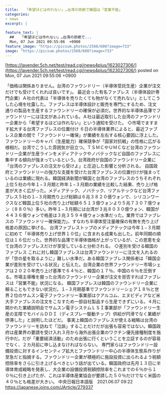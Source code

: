 ```yaml
---
title:  　「希望ほどは作れない」…台湾の拒絶で韓国は「営業不能」　 
categories:
- news
excerpt: |
  
feature_text: |
  ##  　「希望ほどは作れない」…台湾の拒絶で...
  Mon, 07 Jun 2021 09:55:06  +0900
feature_image: "https://picsum.photos/2560/600?image=733"
image: "https://picsum.photos/2560/600?image=733"
---
```


[https://lavender.5ch.net/test/read.cgi/news4plus/1623027306/](https://lavender.5ch.net/test/read.cgi/news4plus/1623027306/)
posted on Mon, 07 Jun 2021 09:55:06  +0900

<!--more-->

「価格は関係ありません。台湾のファウンドリー（半導体受託生産）企業が注文だけでも受けてくれれば良いです」。 最近会った有名ファブレス（半導体設計専門企業）Ａ社の代表は「半導体を売りたくても物がなくて売れない」としてこうした心境を吐露した。ファブレスは半導体設計と販売を専門にするため、注文通りの製品を生産するファウンドリーの確保が必須だ。世界的な半導体品薄でファウンドリーには注文があふれている。Ａ社は最近取引した台湾のファウンドリー企業から「希望するほどは作れない」という通知を受けた。 ◇市場でますます拡大する台湾ファブレスの位置付け ６日の半導体業界によると、最近ファブレス企業の間で「ファウンドリー確保」が業績を左右する核心要因に浮上した。ファウンドリーのキャパ（生産能力）確保競争が「国家対抗戦」の性格に広がる様相だ。台湾でこうした雰囲気が目立つ。ＴＳＭＣやＵＭＣなど台湾のファウンドリー企業が生産ラインをメディアテックやノバテックなど自国のファブレスに集中する傾向が強まっているという。台湾政府が自国のファウンドリー企業に「台湾のファブレスの注文から受けよ」と圧迫した影響と分析される。 自国政府とファウンドリーの強力な支援を受けた台湾ファブレスの位置付けが強まっているのは業績に現れる。韓国経済新聞が韓国と台湾のファブレスのうちそれぞれ上位５社の今年１−３月期と昨年１−３月期の業績を比較した結果、売り上げ格差が大きく広がった。メディアテック、ノバテック、リアルテックなど台湾ファブレス５社の１−３月期売り上げ総額は６兆３８２０億ウォンで、シリコンワークスなど韓国上位５社の売り上げ総額６５１３億ウォンより５兆７３０７億ウォン（８８０％）多い。昨年１−３月期には台湾が３兆８０３０億ウォン、韓国が４４３６億ウォンで格差は３兆３５９４億ウォン水準だった。業界ではファブレスの「ファウンドリー確保能力」、すなわち半導体受注量確保の有無を売り上げ格差の原因に挙げる。 台湾ファブレストップのメディアテックは今年１−３月期に初めて「半導体売り上げ世界１０位」に含まれる成果も出した。前年同期の順位は１６位だった。世界的な品薄で半導体価格が上がっているが、この恩恵を全て台湾のファブレスだけが享受していると分析される。 ◇差別を受ける韓国のファブレス これに対し韓国ファブレスは台湾ファウンドリーに注文を入れるのが「空の星を取るように」難しい水準だ。ある韓国ファブレス関係者は「韓国企業が差別を受けている状況」と伝えた。台湾企業の世界ファウンドリー市場シェアは２０２０年売り上げ基準で６４％と、韓国の１７％、中国の６％を圧倒する。市場主導権を握った台湾のファウンドリー企業が注文を拒否すればファブレスは「営業不能」状況になる。 韓国ファブレスは韓国のファウンドリー企業に頼ることもできない状況だ。１−３月期基準でファウンドリーシェア１８％と世界２位のサムスン電子ファウンドリー事業部はクアルコム、エヌビディアなど米大手ファブレスの注文をこなすため一部自社製品すら生産できずにいる。４月に開かれた業績説明会でサムスン電子システムＬＳＩ事業部が「ファウンドリー生産の支障でモバイルＤＤＩ（ディスプレー駆動チップ）供給が円滑でなく業績が停滞した」と説明したほどだ。 事実上韓国のファブレスが使える戦略は台湾のファウンドリーを訪ねて「泣訴」することだけだが出張も容易ではない。韓国政府は産業界の要請を受け入れ３月から海外出張企業のワクチン優先接種制度を施行中だ。だが「重要経済活動」のため出張に行くということを立証するのが容易でなく、２カ月前に申し込まなければならない。 専門家らはファウンドリー設備投資に対するインセンティブ拡大とファウンドリー中心の半導体生態系作りが至急だと指摘する。ファウンドリー企業が積極的に施設投資に出られるよう税額控除率をさらに引き上げるべきという話が出ている。韓国政府は先月１３日に半導体育成戦略を発表し、大企業の設備投資税額控除率をこれまでの６％から１０％に引き上げたが、これは半導体産業協会が要請した５０％だけでなく米国の４０％とも格差が大きい。 中央日報日本語版　2021.06.07 09:22 https://japanese.joins.com/JArticle/279337
